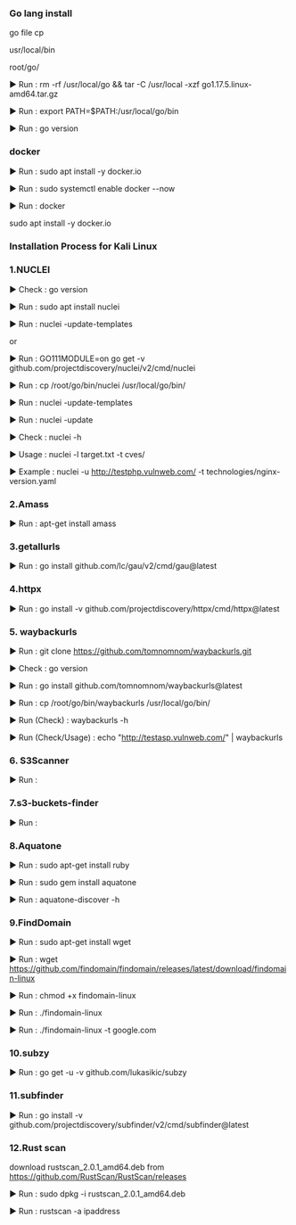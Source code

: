 ### Go lang install

go file cp

usr/local/bin

root/go/

▶ Run : rm -rf /usr/local/go && tar -C /usr/local -xzf go1.17.5.linux-amd64.tar.gz

▶ Run : export PATH=$PATH:/usr/local/go/bin

▶ Run : go version


###  docker

▶ Run : sudo apt install -y docker.io

▶ Run : sudo systemctl enable docker --now

▶ Run : docker

sudo apt install -y docker.io


### Installation Process for Kali Linux

### 1.NUCLEI

▶ Check : go version

▶ Run :  sudo apt install nuclei

▶ Run : nuclei -update-templates

or

▶ Run : GO111MODULE=on go get -v github.com/projectdiscovery/nuclei/v2/cmd/nuclei

▶ Run : cp /root/go/bin/nuclei /usr/local/go/bin/

▶ Run : nuclei -update-templates
     
▶ Run : nuclei -update

▶ Check : nuclei -h

▶ Usage : nuclei -l target.txt -t cves/

▶ Example : nuclei -u http://testphp.vulnweb.com/ -t technologies/nginx-version.yaml

### 2.Amass

▶ Run :  apt-get install amass

### 3.getallurls 

▶ Run : go install github.com/lc/gau/v2/cmd/gau@latest

### 4.httpx

▶ Run : go install -v github.com/projectdiscovery/httpx/cmd/httpx@latest

### 5. waybackurls

▶ Run : git clone https://github.com/tomnomnom/waybackurls.git

▶ Check : go version

▶ Run : go install github.com/tomnomnom/waybackurls@latest

▶ Run : cp /root/go/bin/waybackurls /usr/local/go/bin/

▶ Run (Check) : waybackurls -h

▶ Run (Check/Usage) : echo "http://testasp.vulnweb.com/" | waybackurls

### 6. S3Scanner

▶ Run :

### 7.s3-buckets-finder

▶ Run :

### 8.Aquatone

▶ Run : sudo apt-get install ruby

▶ Run : sudo gem install aquatone

▶ Run : aquatone-discover -h

### 9.FindDomain

▶ Run : sudo apt-get install wget

▶ Run : wget https://github.com/findomain/findomain/releases/latest/download/findomain-linux

▶ Run : chmod +x findomain-linux

▶ Run : ./findomain-linux

▶ Run : ./findomain-linux -t google.com

### 10.subzy

▶ Run : go get -u -v github.com/lukasikic/subzy

### 11.subfinder 

▶ Run : go install -v github.com/projectdiscovery/subfinder/v2/cmd/subfinder@latest

### 12.Rust scan

download rustscan_2.0.1_amd64.deb from https://github.com/RustScan/RustScan/releases

▶ Run : sudo dpkg -i rustscan_2.0.1_amd64.deb

▶ Run : rustscan -a ipaddress











